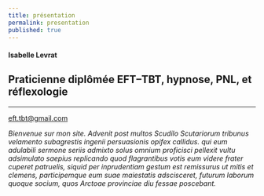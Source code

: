 ```yaml
---
title: présentation
permalink: presentation
published: true
---
```


#### Isabelle Levrat

## Praticienne diplômée **EFT–TBT**, hypnose, PNL, et réflexologie

<hr />
<div class="clearfix"></div>

[eft.tbt@gmail.com](mailto:eft.tbt@gmail.com)

*Bienvenue sur mon site.*
*Advenit post multos Scudilo Scutariorum tribunus velamento subagrestis ingenii persuasionis opifex callidus. qui eum adulabili sermone seriis admixto solus omnium proficisci pellexit vultu adsimulato saepius replicando quod flagrantibus votis eum videre frater cuperet patruelis, siquid per inprudentiam gestum est remissurus ut mitis et clemens, participemque eum suae maiestatis adscisceret, futurum laborum quoque socium, quos Arctoae provinciae diu fessae poscebant.*
